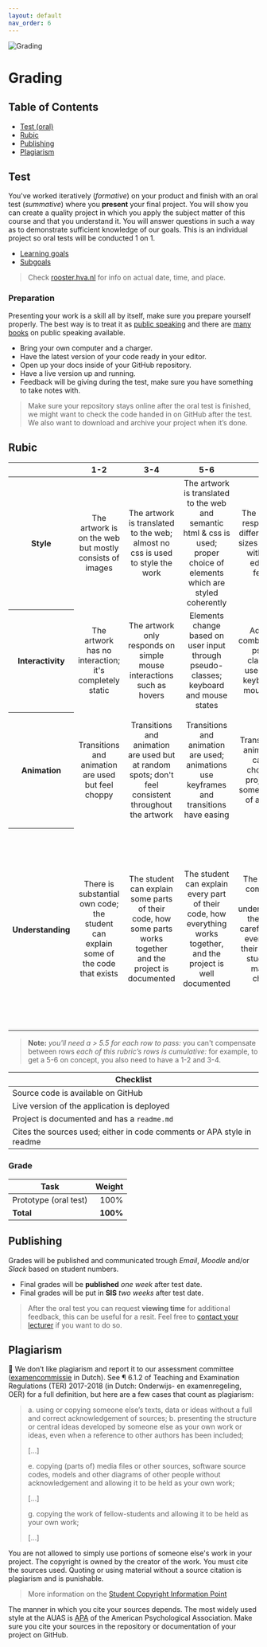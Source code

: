 ```yaml
---
layout: default
nav_order: 6
---
```



![Grading][banner]

# Grading

## Table of Contents

*   [Test (oral)](#test)
*   [Rubic](#test)
*   [Publishing](#publishing)
*   [Plagiarism](#plagiarism)

## Test
You've worked iteratively (_formative_) on your product and finish with an oral test (_summative_) where you **present** your final project. You will show you can create a quality project in which you apply the subject matter of this course and that you understand it. You will answer questions in such a way as to demonstrate sufficient knowledge of our goals. This is an individual project so oral tests will be conducted 1 on 1.

* [Learning goals](/#goals)
* [Subgoals](/#goals)

> Check [rooster.hva.nl](https://rooster.hva.nl/) for info on actual date, time, and place.

### Preparation
Presenting your work is a skill all by itself, make sure you prepare yourself properly. The best way is to treat it as [public speaking](https://abookapart.com/products/demystifying-public-speaking) and there are [many books](https://be.noti.st/2018/recommended-books-for-public-speakers) on public speaking available.

* Bring your own computer and a charger.
* Have the latest version of your code ready in your editor.
* Open up your docs inside of your GitHub repository.
* Have a live version up and running.
* Feedback will be giving during the test, make sure you have something to take notes with.

> Make sure your repository stays online after the oral test is finished, we might want to check the code handed in on GitHub after the test. We also want to download and archive your project when it’s done.

## Rubic

<table>
  <thead>
    <tr>
      <th></th>
      <th><strong>1-2</strong></th>
      <th><strong>3-4</strong></th>
      <th><strong>5-6</strong></th>
      <th><strong>7-8</strong></th>
      <th><strong>9-10</strong></th>
    </tr>
  </thead>
  <tbody>
    <tr>
      <th align="center" scope="row"><strong>Style</strong></th>
      <td align="center">The artwork is on the web but mostly consists of images </td>
      <td align="center">The artwork is translated to the web; almost no css is used to style the work</td>
      <td align="center">The artwork is translated to the web and semantic html & css is used; proper choice of elements which are styled coherently</td>
      <td align="center">The artwork is responsive on different screen sizes and styled with cutting edge CSS features</td>
      <td align="center">🖼 <br> The artwork is enhanced with elements in the same visual style as the original work</td>
    </tr>
    <tr>
      <th align="center" scope="row">Interactivity</th>
      <td align="center">The artwork has no interaction; it's completely static</td>
      <td align="center">The artwork only responds on simple mouse interactions such as hovers</td>
      <td align="center">Elements change based on user input through pseudo-classes; keyboard and mouse states</td>
      <td align="center">Advanced combinations of pseudo-classes are used to style keyboard and mouse states</td>
      <td align="center">
        👨🏼‍💻<br>The artwork responds to events emitted from mouse or keyboard; clicking, dragging etc.
      </td>
    </tr>
    <tr>
      <th align="center" scope="row">Animation</th>
      <td align="center">Transitions and animation are used but feel choppy</td>
      <td align="center">Transitions and animation are used but at random spots; don't feel consistent throughout the artwork</td>
      <td align="center">Transitions and animation are used; animations use keyframes and transitions have easing</td>
      <td align="center">Transitions and animation are carefully chosen; the project uses some principles of animation</td>
      <td align="center">
        📈<br> The animation adds emotion to the artwork and all the principles of animation are applied; easing is tweaked to perfection
      </td>
    </tr>
    <tr>
      <th align="center" scope="row">Understanding</th>
      <td align="center">There is substantial own code; the student can explain some of the code that exists</td>
      <td align="center">The student can explain some parts of their code, how some parts works together and the project is documented</td>
      <td align="center">The student can explain every part of their code, how everything works together, and the project is well documented</td>
      <td align="center">The project is complex but still understandable; the student carefully chose every part of their stack; the student can make live changes</td>
      <td align="center">
        🤓<br>
        The student understands principles and a geeky conversation can be held about these principles, code and documentation read like a book; the project is structured logically and the student can talk about alternative tech solutions
      </td>
    </tr>
  </tbody>
</table>

> **Note:**
> _you'll need a > 5.5 for each row to pass:_  you can't compensate between rows
> _each of this rubric’s rows is cumulative:_ for example, to get a 5-6 on concept, you also need to have a 1-2 and 3-4.

| Checklist                                                                  |
| -------------------------------------------------------------------------- |
| Source code is available on GitHub                                         |
| Live version of the application is deployed                                |
| Project is documented and has a `readme.md`                                |
| Cites the sources used; either in code comments or APA style in readme     |


### Grade

| Task                                |   Weight |
| ----------------------------------  | -------: |
| Prototype (oral test)               |     100% |
| **Total**                           | **100%** |

## Publishing
Grades will be published and communicated trough _Email_, _Moodle_ and/or _Slack_ based on student numbers.

* Final grades will be **published** _one week_ after test date.
* Final grades will be put in **SIS** _two weeks_ after test date.

> After the oral test you can request **viewing time** for additional feedback, this can be useful for a resit. Feel free to [contact your lecturer](/readme#synopsis) if you want to do so.

## Plagiarism

💁  We don’t like plagiarism and report it to our assessment committee
([examencommissie](https://moodle.cmd.hva.nl/mod/page/view.php?id=1738) in Dutch). See ¶ 6.1.2 of Teaching and Examination
Regulations (TER) 2017-2018 (in Dutch: Onderwijs- en examenregeling, OER) for
a full definition, but here are a few cases that count as plagiarism:

> a. using or copying someone else’s texts, data or ideas without a full and
> correct acknowledgement of sources;
> b. presenting the structure or central ideas developed by someone else as
> your own work or ideas, even when a reference to other authors has been
> included;
>
> \[…]
>
> e. copying (parts of) media files or other sources, software source codes,
> models and other diagrams of other people without acknowledgement and
> allowing it to be held as your own work;
>
> \[…]
>
> g. copying the work of fellow-students and allowing it to be held as your
> own work;
>
> \[…]

You are not allowed to simply use portions of someone else's work in your project. The copyright is owned by the creator of the work. You must cite the sources used. Quoting or using material without a source citation is plagiarism and is punishable.

> More information on the [Student Copyright Information Point](https://www.amsterdamuas.com/library/services/copyright/students.html)

The manner in which you cite your sources depends. The most widely used style at the AUAS is [APA](https://www.amsterdamuas.com/library/services/acknowledging-sources/apa-style/apa-style.html) of the American Psychological Association. Make sure you cite your sources in the repository or documentation of your project on GitHub.

[banner]: https://cmda-minor-vid.github.io/web-animation-18-19/assets/banner-grading.svg
